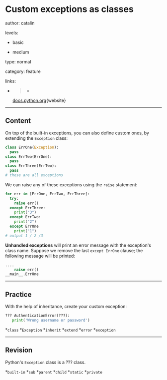 # Custom exceptions as classes
author: catalin

levels:

  - basic

  - medium

type: normal

category: feature

links:

  - >-
    [docs.python.org](https://docs.python.org/3.5/tutorial/classes.html#exceptions-are-classes-too){website}

---
## Content

On top of the built-in exceptions, you can also define custom ones, by extending the `Exception` class:

```python
class ErrOne(Exception):
  pass
class ErrTwo(ErrOne):
  pass
class ErrThree(ErrTwo):
  pass
# these are all exceptions
```

We can raise any of these exceptions using the `raise` statement:
```python
for err in [ErrOne, ErrTwo, ErrThree]:
  try:
    raise err()
  except ErrThree:
    print("3")
  except ErrTwo:
    print("2")
  except ErrOne
    print("1")
# output 1 / 2 /3
```

**Unhandled exceptions** will print an error message with the exception's class name. Suppose we remove the last `except ErrOne` clause; the following message will be printed:
```python
....
    raise err()
__main__.ErrOne
```

---
## Practice

With the help of inheritance, create your custom exception:
```python
??? AuthenticationError(???):
   print('Wrong username or password')
```

*`class`
*`Exception`
*`inherit`
*`extend`
*`error`
*`exception`

---
## Revision

Python's `Exception` class is a ??? class.

*`built-in`
*`sub`
*`parent`
*`child`
*`static`
*`private`
